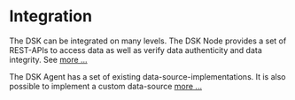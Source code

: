 # Integration

The DSK can be integrated on many levels. The DSK Node provides a set of REST-APIs 
to access data as well as verify data authenticity and data integrity. See [more ...](./node-api/overview.md)

The DSK Agent has a set of existing data-source-implementations. It is also possible to implement a custom data-source [more ...](./agent/examples.md)


